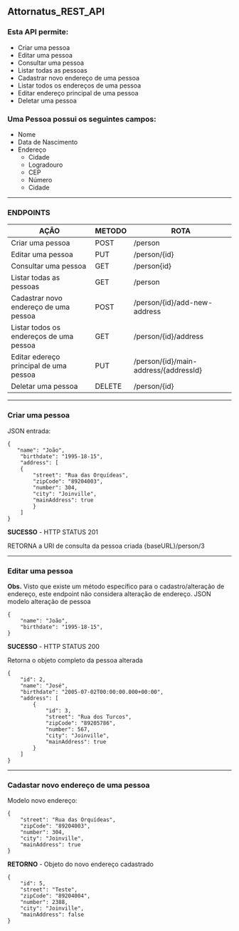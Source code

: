 ## Attornatus_REST_API

### Esta API permite:

* Criar uma pessoa
* Editar uma pessoa
* Consultar uma pessoa
* Listar todas as pessoas
* Cadastrar novo endereço de uma pessoa
* Listar todos os endereços de uma pessoa
* Editar endereço principal de uma pessoa
* Deletar uma pessoa

### Uma Pessoa possui os seguintes campos:

* Nome
* Data de Nascimento
* Endereço
    * Cidade
    * Logradouro
    * CEP
     * Número
     * Cidade
-----

### ENDPOINTS

| AÇÃO                                    | METODO | ROTA                                  |
|-----------------------------------------|--------|---------------------------------------|
| Criar uma pessoa                        | POST   | /person                               |
| Editar uma pessoa                       | PUT    | /person/{id}                          |
| Consultar uma pessoa                    | GET    | /person{id}                           |
| Listar todas as pessoas                 | GET    | /person                               |
| Cadastrar novo endereço de uma pessoa   | POST   | /person/{id}/add-new-address          |
| Listar todos os endereços de uma pessoa | GET    | /person/{id}/address                  |
| Editar edereço principal de uma pessoa  | PUT    | /person/{id}/main-address/{addressId} |
| Deletar uma pessoa                      | DELETE | /person/{id}                          |

-----
### Criar uma pessoa

JSON entrada:

````
{
   "name": "João",
    "birthdate": "1995-18-15",
    "address": [
    {
        "street": "Rua das Orquídeas",
        "zipCode": "89204003",
        "number": 304,
        "city": "Joinville",
        "mainAddress": true
        }
    ]
}
````

**SUCESSO** - HTTP STATUS 201

RETORNA a URI de consulta da pessoa criada {baseURL}/person/3

-----
### Editar uma pessoa
**Obs.** Visto que existe um método específico para o cadastro/alteração de endereço, este endpoint não considera alteração de endereço.
JSON modelo alteração de pessoa

````
{
    "name": "João",
    "birthdate": "1995-18-15",
}
````
**SUCESSO** - HTTP STATUS 200

Retorna o objeto completo da pessoa alterada

````
{
    "id": 2,
    "name": "José",
    "birthdate": "2005-07-02T00:00:00.000+00:00",
    "address": [
        {
            "id": 3,
            "street": "Rua dos Turcos",
            "zipCode": "89205786",
            "number": 567,
            "city": "Joinville",
            "mainAddress": true
        }
    ]
}
````

-----
### Cadastar novo endereço de uma pessoa

Modelo novo endereço:

````
{
    "street": "Rua das Orquídeas",
    "zipCode": "89204003",
    "number": 304,
    "city": "Joinville",
    "mainAddress": true
}
````

**RETORNO** - Objeto do novo endereço cadastrado
````
{
    "id": 5,
    "street": "Teste",
    "zipCode": "89204004",
    "number": 2388,
    "city": "Joinville",
    "mainAddress": false
}
````
